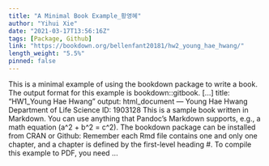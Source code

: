 ```yaml
---
title: "A Minimal Book Example_황영혜"
author: "Yihui Xie"
date: "2021-03-17T13:56:16Z"
tags: [Package, Github]
link: "https://bookdown.org/bellenfant20181/hw2_young_hae_hwang/"
length_weight: "5.5%"
pinned: false
---
```


This is a minimal example of using the bookdown package to write a book. The output format for this example is bookdown::gitbook. [...] title: “HW1_Young Hae Hwang” output: html_document — Young Hae Hwang Department of Life Science ID: 1903128 This is a sample book written in Markdown. You can use anything that Pandoc’s Markdown supports, e.g., a math equation \(a^2 + b^2 = c^2\). The bookdown package can be installed from CRAN or Github: Remember each Rmd file contains one and only one chapter, and a chapter is defined by the first-level heading #. To compile this example to PDF, you need ...
